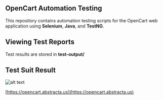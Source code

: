 ## OpenCart Automation Testing

This repository contains automation testing scripts for the OpenCart web application using **Selenium**, **Java**, and **TestNG**.

## Viewing Test Reports
Test results are stored in **test-output/** 

## Test Suit Result
![alt text](https://github.com/greatrifat/Opencart-Selenium-Java/tree/main/test-output/readme.png)


[https://opencart.abstracta.us](https://opencart.abstracta.us)